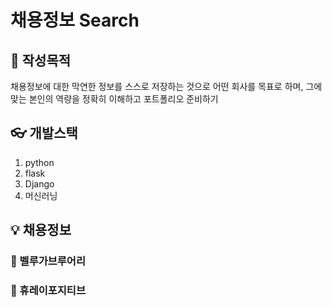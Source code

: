 # 채용정보 Search

## 👀 작성목적
채용정보에 대한 막연한 정보를 스스로 저장하는 것으로 어떤 회사를 목표로 하며, 그에 맞는 본인의 역량을 정확히 이해하고 포트폴리오 준비하기

## 👓 개발스택
1. python
2. flask
3. Django
4. 머신러닝

## 💡 채용정보

### 🎯 벨루가브루어리
### 🎯 휴레이포지티브
